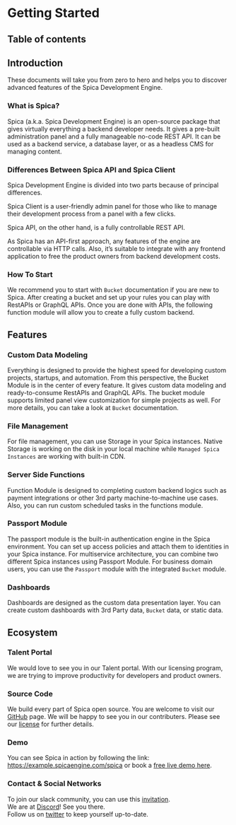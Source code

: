 # Getting Started

## Table of contents

## Introduction

These documents will take you from zero to hero and helps you to discover advanced features of the Spica Development Engine.

### What is Spica?

Spica (a.k.a. Spica Development Engine) is an open-source package that gives virtually everything a backend developer needs. It gives a pre-built administration panel and a fully manageable no-code REST API. It can be used as a backend service, a database layer, or as a headless CMS for managing content.

### Differences Between Spica API and Spica Client

Spica Development Engine is divided into two parts because of principal differences.

Spica Client is a user-friendly admin panel for those who like to manage their development process from a panel with a few clicks.

Spica API, on the other hand, is a fully controllable REST API.

As Spica has an API-first approach, any features of the engine are controllable via HTTP calls. Also, it’s suitable to integrate with any frontend application to free the product owners from backend development costs.

### How To Start

We recommend you to start with `Bucket` documentation if you are new to Spica. After creating a bucket and set up your rules you can play with RestAPIs or GraphQL APIs. Once you are done with APIs, the following function module will allow you to create a fully custom backend.

## Features

### Custom Data Modeling

Everything is designed to provide the highest speed for developing custom projects, startups, and automation. From this perspective, the Bucket Module is in the center of every feature. It gives custom data modeling and ready-to-consume RestAPIs and GraphQL APIs. The bucket module supports limited panel view customization for simple projects as well. For more details, you can take a look at `Bucket` documentation. 

### File Management

For file management, you can use Storage in your Spica instances. Native Storage is working on the disk in your local machine while `Managed Spica Instances` are working with built-in CDN. 

### Server Side Functions

Function Module is designed to completing custom backend logics such as payment integrations or other 3rd party machine-to-machine use cases. Also, you can run custom scheduled tasks in the functions module. 

### Passport Module

The passport module is the built-in authentication engine in the Spica environment. You can set up access policies and attach them to identities in your Spica instance. For multiservice architecture, you can combine two different Spica instances using Passport Module. For business domain users, you can use the `Passport` module with the integrated `Bucket` module.

### Dashboards

Dashboards are designed as the custom data presentation layer. You can create custom dashboards with 3rd Party data, `Bucket` data, or static data. 

## Ecosystem

### Talent Portal

We would love to see you in our Talent portal. With our licensing program, we are trying to improve productivity for developers and product owners. 

### Source Code

We build every part of Spica open source. You are welcome to visit our <a href="https://github.com/spica-engine/spica">GitHub</a> page. We will be happy to see you in our contributers. Please see our <a href="https://github.com/spica-engine/spica/blob/master/LICENSE.md">license</a> for further details.

### Demo

You can see Spica in action by following the link: <a href="https://example.spicaengine.com/spica">https://example.spicaengine.com/spica</a> or book a <a href="https://spicaengine.com/calendar">free live demo here</a>. 

### Contact & Social Networks

To join our slack community, you can use this <a href="https://spica-engine.slack.com/join/shared_invite/enQtNzYzMDE3NjQ2MTkyLTA3MTg4ZTViZGI0MThiYzdhNTYxMTQxNjcwYzRjZTJhZDE4YWFhOGU5NmUzMGZiYjlmOWY2NDg5OTUxZjM2NDM">invitation</a>.
<br>We are at <a href="https://discord.com/invite/HJTrRMH">Discord</a>! See you there.
<br>Follow us on <a href="https://twitter.com/spicaengine">twitter</a> to keep yourself up-to-date.
